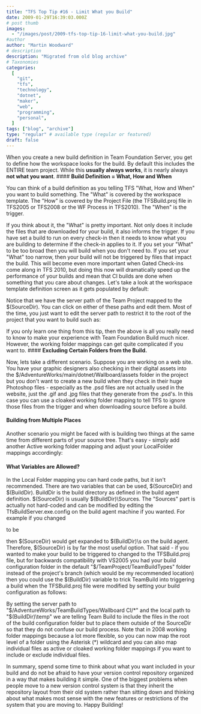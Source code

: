 ```yaml
---
title: "TFS Top Tip #16 - Limit What you Build"
date: 2009-01-29T16:39:03.000Z
# post thumb
images:
  - "/images/post/2009-tfs-top-tip-16-limit-what-you-build.jpg"
#author
author: "Martin Woodward"
# description
description: "Migrated from old blog archive"
# Taxonomies
categories:
  [
    "git",
    "tfs",
    "technology",
    "dotnet",
    "maker",
    "web",
    "programming",
    "personal",
  ]
tags: ["blog", "archive"]
type: "regular" # available type (regular or featured)
draft: false
---
```


When you create a new build definition in Team Foundation Server, you get to define how the workspace looks for the build. By default this includes the ENTIRE team project. While this **usually always works**, it is nearly always **not what you want**. #### **Build Definition = What, How and When**

You can think of a build definition as you telling TFS "What, How and When" you want to build something. The "What" is covered by the workspace template. The "How" is covered by the Project File (the TFSBuild.proj file in TFS2005 or TFS2008 or the WF Process in TFS2010). The "When" is the trigger.

If you think about it, the "What" is pretty important. Not only does it include the files that are downloaded for your build, it also informs the trigger. If you have set a build to run on every check-in then it needs to know what you are building to determine if the check-in applies to it. If you set your "What" to be too broad then you will build when you don't need to. If you set your "What" too narrow, then your build will not be triggered by files that impact the build. This will become even more important when Gated Check-ins come along in TFS 2010, but doing this now will dramatically speed up the performance of your builds and mean that CI builds are done when something that you care about changes. Let's take a look at the workspace template definition screen as it gets populated by default:

Notice that we have the server path of the Team Project mapped to the $(SourceDir). You can click on either of these paths and edit them. Most of the time, you just want to edit the server path to restrict it to the root of the project that you want to build such as:

If you only learn one thing from this tip, then the above is all you really need to know to make your experience with Team Foundation Build much nicer. However, the working folder mappings can get quite complicated if you want to. #### **Excluding Certain Folders from the Build.**

Now, lets take a different scenario. Suppose you are working on a web site. You have your graphic designers also checking in their digital assets into the $/AdventureWorks/main/dotnet/Wallboard/assets folder in the project but you don't want to create a new build when they check in their huge Photoshop files - especially as the .psd files are not actually used in the website, just the .gif and .jpg files that they generate from the .psd's. In this case you can use a cloaked working folder mapping to tell TFS to ignore those files from the trigger and when downloading source before a build.

#### **Building from Multiple Places**

Another scenario you might be faced with is building two things at the same time from different parts of your source tree. That's easy - simply add another Active working folder mapping and adjust your LocalFolder mappings accordingly:

#### **What Variables are Allowed?**

In the Local Folder mapping you can hard code paths, but it isn't recommended. There are two variables that can be used, $(SourceDir) and $(BuildDir). BuildDir is the build directory as defined in the build agent definition. $(SourceDir) is usually $(BuildDir)\Sources. The "Sources" part is actually not hard-coded and can be modified by editing the TfsBuildServer.exe.config on the build agent machine if you wanted. For example if you changed

<add key="SourcesSubdirectory" value="Sources" />

to be

<add key="SourcesSubdirectory" value="s" />

then $(SourceDir) would get expanded to $(BuildDir)\s on the build agent.  Therefore, $(SourceDir) is by far the most useful option.  That said - if you wanted to make your build to be triggered to changed to the TFSBuild.proj file, but for backwards compatibility with VS2005 you had your build configuration folder in the default "$/TeamProject/TeamBuildTypes" folder instead of the project's branch (which would be my recommended location) then you could use the $(BuildDir) variable to trick TeamBuild into triggering a build when the TFSBuild.proj file were modified by setting your build configuration as follows:

By setting the server path to "$/AdventureWorks/TeamBuildTypes/Wallboard CI/*" and the local path to "$(BuildDir)\temp" we are telling Team Build to include the files in the root of the build configuration folder but to place them outside of the SourceDir so that they do not confuse our build process. Note that in 2008 working folder mappings because a lot more flexible, so you can now map the root level of a folder using the Asterisk (\*) wildcard and you can also map individual files as active or cloaked working folder mappings if you want to include or exclude individual files.

In summary, spend some time to think about what you want included in your build and do not be afraid to have your version control repository organized in a way that makes building it simple. One of the biggest problems when people move to a new version control system is that they inherit the repository layout from their old system rather than sitting down and thinking about what makes most sense with the new features or restrictions of the system that you are moving to. Happy Building!
